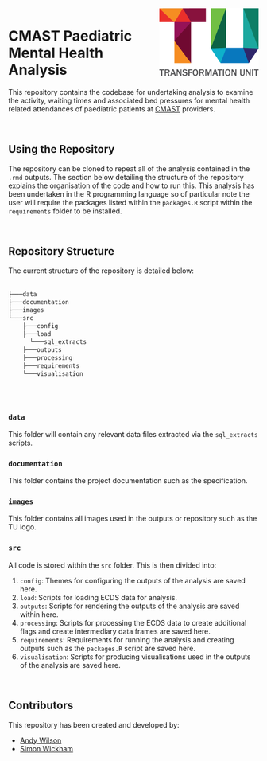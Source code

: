 <img src="images/TU_logo_large.png" alt="TU logo" width="200" align="right"/>

# CMAST Paediatric Mental Health Analysis
This repository contains the codebase for undertaking analysis to examine the activity, waiting times and associated bed pressures for mental health related attendances of paediatric patients at [CMAST](https://www.cheshireandmerseyside.nhs.uk/your-health/provider-collaboratives/cmast/) providers.

<br/>

## Using the Repository
The repository can be cloned to repeat all of the analysis contained in the `.rmd` outputs. The section below detailing the structure of the repository explains the organisation of the code and how to run this. This analysis has been undertaken in the R programming language so of particular note the user will require the packages listed within the `packages.R` script within the `requirements` folder to be installed.

<br/>

## Repository Structure

The current structure of the repository is detailed below:

``` plaintext

├───data
├───documentation
├───images
└───src
    ├───config
    ├───load
      └───sql_extracts
    ├───outputs
    ├───processing
    ├───requirements
    └───visualisation
    
```
<br/>

### `data`
This folder will contain any relevant data files extracted via the `sql_extracts` scripts.

### `documentation`
This folder contains the project documentation such as the specification.

### `images`
This folder contains all images used in the outputs or repository such as the TU logo.

### `src`
All code is stored within the `src` folder. This is then divided into:

1. `config`: Themes for configuring the outputs of the analysis are saved here.
2. `load`: Scripts for loading ECDS data for analysis.
3. `outputs`: Scripts for rendering the outputs of the analysis are saved within here.
4. `processing`: Scripts for processing the ECDS data to create additional flags and create intermediary data frames are saved here.
5. `requirements`: Requirements for running the analysis and creating outputs such as the `packages.R` script are saved here.
6. `visualisation`: Scripts for producing visualisations used in the outputs of the analysis are saved here.

<br/>

## Contributors

This repository has been created and developed by:
- [Andy Wilson](https://github.com/ASW-Analyst)
- [Simon Wickham](https://github.com/SiWickham)